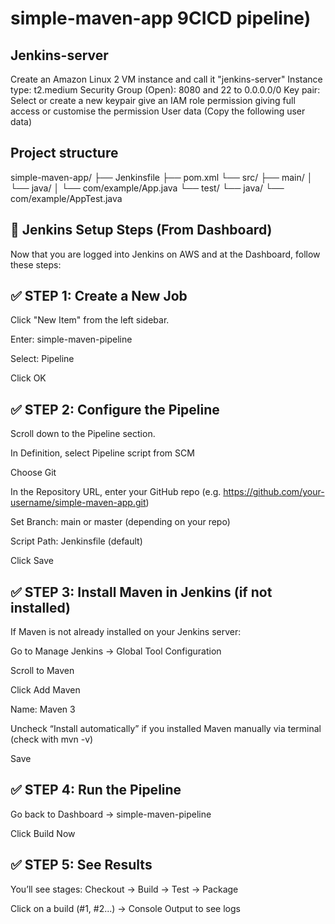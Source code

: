 # simple-maven-app 9CICD pipeline)

## Jenkins-server
Create an Amazon Linux 2 VM instance and call it "jenkins-server"
Instance type: t2.medium
Security Group (Open): 8080 and 22 to 0.0.0.0/0
Key pair: Select or create a new keypair
give an IAM role permission giving full access or customise the permission
User data (Copy the following user data)
## Project structure 
simple-maven-app/
├── Jenkinsfile
├── pom.xml
└── src/
    ├── main/
    │   └── java/
    │       └── com/example/App.java
    └── test/
        └── java/
            └── com/example/AppTest.java



## 🚀 Jenkins Setup Steps (From Dashboard)
Now that you are logged into Jenkins on AWS and at the Dashboard, follow these steps:

## ✅ STEP 1: Create a New Job
Click "New Item" from the left sidebar.

Enter: simple-maven-pipeline

Select: Pipeline

Click OK

## ✅ STEP 2: Configure the Pipeline
Scroll down to the Pipeline section.

In Definition, select Pipeline script from SCM

Choose Git

In the Repository URL, enter your GitHub repo (e.g. https://github.com/your-username/simple-maven-app.git)

Set Branch: main or master (depending on your repo)

Script Path: Jenkinsfile (default)

Click Save

## ✅ STEP 3: Install Maven in Jenkins (if not installed)
If Maven is not already installed on your Jenkins server:

Go to Manage Jenkins → Global Tool Configuration

Scroll to Maven

Click Add Maven

Name: Maven 3

Uncheck “Install automatically” if you installed Maven manually via terminal (check with mvn -v)

Save

## ✅ STEP 4: Run the Pipeline
Go back to Dashboard → simple-maven-pipeline

Click Build Now

## ✅ STEP 5: See Results
You’ll see stages: Checkout → Build → Test → Package

Click on a build (#1, #2...) → Console Output to see logs

